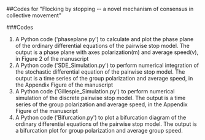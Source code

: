 ##Codes for "Flocking by stopping -- a novel mechanism of consensus in collective movement"

###Codes
1. A Python code ('phaseplane.py') to calculate and plot the phase plane of the ordinary differential equations of the pairwise stop model.
   The output is a phase plane with axes polarization(m) and average speed(v), in Figure 2 of the manuscript
2. A Python code ('SDE_Simulation.py') to perform numerical integration of the stochastic differential equation of the pairwise stop model.
   The output is a time series of the group polarization and average speed, in the Appendix Figure of the manuscript
3. A Python code ('Gillespie_Simulation.py') to perform numerical simulation of the discrete pairwise stop model.
   The output is a time series of the group polarization and average speed, in the Appendix Figure of the manuscript
4. A Python code ('Bifurcation.py') to plot a bifurcation diagram of the ordinary differential equations of the pairwise stop model.
   The output is a bifurcation plot for group polarization and average group speed.
